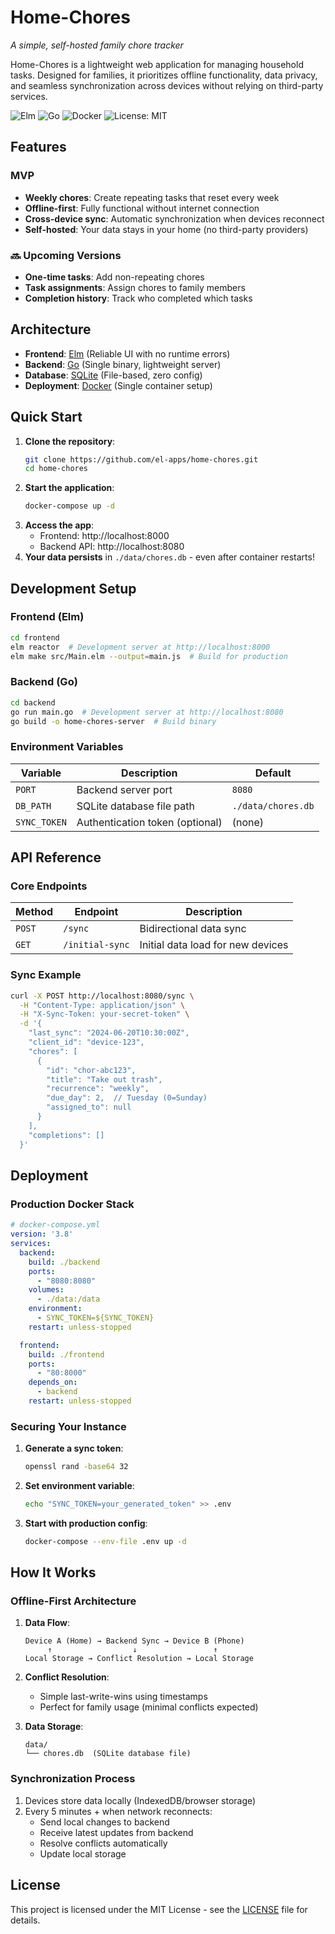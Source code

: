 # Home-Chores
*A simple, self-hosted family chore tracker*

Home-Chores is a lightweight web application for managing household tasks. Designed for families, it prioritizes offline functionality, data privacy, and seamless synchronization across devices without relying on third-party services.

![Elm](https://img.shields.io/badge/Elm-0.19-blue) ![Go](https://img.shields.io/badge/Go-1.22-00ADD8) ![Docker](https://img.shields.io/badge/Docker-%232496ED) ![License: MIT](https://img.shields.io/badge/License-MIT-yellow)

## Features

### MVP
- **Weekly chores**: Create repeating tasks that reset every week
- **Offline-first**: Fully functional without internet connection
- **Cross-device sync**: Automatic synchronization when devices reconnect
- **Self-hosted**: Your data stays in your home (no third-party providers)

### 🔜 Upcoming Versions
- **One-time tasks**: Add non-repeating chores
- **Task assignments**: Assign chores to family members
- **Completion history**: Track who completed which tasks

## Architecture

- **Frontend**: [Elm](https://elm-lang.org/) (Reliable UI with no runtime errors)
- **Backend**: [Go](https://go.dev/) (Single binary, lightweight server)
- **Database**: [SQLite](https://www.sqlite.org/) (File-based, zero config)
- **Deployment**: [Docker](https://www.docker.com/) (Single container setup)

## Quick Start

1. **Clone the repository**:
   ```bash
   git clone https://github.com/el-apps/home-chores.git
   cd home-chores
   ```
2. **Start the application**:
   ```bash
   docker-compose up -d
   ```
3. **Access the app**:
   - Frontend: http://localhost:8000
   - Backend API: http://localhost:8080
4. **Your data persists** in `./data/chores.db` - even after container restarts!

## Development Setup

### Frontend (Elm)
```bash
cd frontend
elm reactor  # Development server at http://localhost:8000
elm make src/Main.elm --output=main.js  # Build for production
```

### Backend (Go)
```bash
cd backend
go run main.go  # Development server at http://localhost:8080
go build -o home-chores-server  # Build binary
```

### Environment Variables
| Variable              | Description                     | Default          |
|-----------------------|---------------------------------|------------------|
| `PORT`                | Backend server port             | `8080`           |
| `DB_PATH`             | SQLite database file path       | `./data/chores.db` |
| `SYNC_TOKEN`          | Authentication token (optional) | (none)          |

## API Reference

### Core Endpoints
| Method | Endpoint          | Description                     |
|--------|-------------------|---------------------------------|
| `POST` | `/sync`           | Bidirectional data sync         |
| `GET`  | `/initial-sync`   | Initial data load for new devices |

### Sync Example
```bash
curl -X POST http://localhost:8080/sync \
  -H "Content-Type: application/json" \
  -H "X-Sync-Token: your-secret-token" \
  -d '{
    "last_sync": "2024-06-20T10:30:00Z",
    "client_id": "device-123",
    "chores": [
      {
        "id": "chor-abc123",
        "title": "Take out trash",
        "recurrence": "weekly",
        "due_day": 2,  // Tuesday (0=Sunday)
        "assigned_to": null
      }
    ],
    "completions": []
  }'
```

## Deployment

### Production Docker Stack
```yaml
# docker-compose.yml
version: '3.8'
services:
  backend:
    build: ./backend
    ports:
      - "8080:8080"
    volumes:
      - ./data:/data
    environment:
      - SYNC_TOKEN=${SYNC_TOKEN}
    restart: unless-stopped

  frontend:
    build: ./frontend
    ports:
      - "80:8000"
    depends_on:
      - backend
    restart: unless-stopped
```

### Securing Your Instance
1. **Generate a sync token**:
   ```bash
   openssl rand -base64 32
   ```
2. **Set environment variable**:
   ```bash
   echo "SYNC_TOKEN=your_generated_token" >> .env
   ```
3. **Start with production config**:
   ```bash
   docker-compose --env-file .env up -d
   ```

## How It Works

### Offline-First Architecture
1. **Data Flow**:
   ```
   Device A (Home) → Backend Sync → Device B (Phone)
        ↑                  ↓                 ↑
   Local Storage → Conflict Resolution → Local Storage
   ```

2. **Conflict Resolution**:
   - Simple last-write-wins using timestamps
   - Perfect for family usage (minimal conflicts expected)

3. **Data Storage**:
   ```
   data/
   └── chores.db  (SQLite database file)
   ```

### Synchronization Process
1. Devices store data locally (IndexedDB/browser storage)
2. Every 5 minutes + when network reconnects:
   - Send local changes to backend
   - Receive latest updates from backend
   - Resolve conflicts automatically
   - Update local storage

## License

This project is licensed under the MIT License - see the [LICENSE](LICENSE) file for details.

